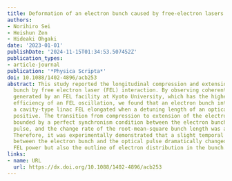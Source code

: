 ```yaml
---
title: Deformation of an electron bunch caused by free-electron lasers
authors:
- Norihiro Sei
- Heishun Zen
- Hideaki Ohgaki
date: '2023-01-01'
publishDate: '2024-11-15T01:34:53.507452Z'
publication_types:
- article-journal
publication: '*Physica Scripta*'
doi: 10.1088/1402-4896/acb253
abstract: This study reported the longitudinal compression and extension of an electron
  bunch by free electron laser (FEL) interaction. By observing coherent edge radiation
  generated by an FEL facility at Kyoto University, which has the highest extraction
  efficiency of an FEL oscillation, we found that an electron bunch interacting with
  a cavity-type linac FEL elongated when a detuning length of an optical cavity was
  positive. The transition from compression to extension of the electron bunch was
  bounded by a perfect synchronism condition between the electron bunch and the FEL
  pulse, and the change rate of the root-mean-square bunch length was as high as 14%.
  Therefore, it was experimentally demonstrated that a slight temporal difference
  between the electron bunch and the optical pulse dramatically changed not only the
  FEL power but also the outline of electron distribution in the bunch.
links:
- name: URL
  url: https://dx.doi.org/10.1088/1402-4896/acb253
---
```

